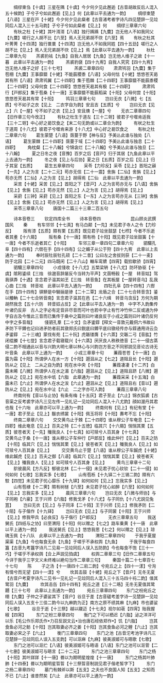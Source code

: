 <!-- { "loadSidebar": true } -->
　　绸缪束刍【十虞】三星在隅【十虞】今夕何夕见此邂逅【古音胡故反后人混入五十候韵】子兮子兮如此邂逅【见上】何【此章以平去通为一韵】
　　绸缪束楚【八语】三星在戸【十姥】今夕何夕见此粲者【古音渚考者字诗凡四见楚辞一见竝同后人混入三十五马韵】子兮子兮如此粲者【见上】何
　　绸缪三章章六句
　　有杕之杜【十姥】其叶湑湑【八语】独行踽踽【九麌】岂无他人不如我同父【九麌】嗟行之人胡不比【六至】焉人无兄弟胡不佽【六至】焉
　　有杕之杜其叶菁菁【十四清】独行睘睘【十四清】岂无他人不如我同姓【四十五劲】嗟行之人胡不比【见上】焉人无兄弟胡不佽【见上】焉【此章以平去通为一韵】
　　杕杜二章章九句
　　羔裘豹袪【九鱼】自我人居居【九鱼】岂无他人维子之故【十一暮　此章以平去通为一韵】
　　羔裘豹褎【四十九宥】自我人究究【四十九宥】岂无他人维子之好【三十七号】
　　羔裘二章章四句
　　肃肃鸨羽【九麌】集于苞栩【九麌】王事靡盬【十姥】不能蓺稷黍【八语】父母何怙【十姥】悠悠苍天曷其有所【八语】肃肃鸨翼【二十四职】集于苞棘【二十四职】王事靡盬不能蓺黍稷【二十四职】父母何食【二十四职】悠悠苍天曷其有极【二十四职】
　　肃肃鸨行【戸郎反】集于苞桑【十一唐】王事靡盬不能蓺稻粱【十阳】父母何尝【十阳】悠悠苍天曷其有常【十阳】
　　鸨羽三章章七句
　　岂曰无衣【八微】七【五质】兮不如子之衣【见上　二衣字自为韵】安且吉【五质】兮
　　岂曰无衣【见上】六【一屋】兮不如子之衣【见上】安且燠【一屋】兮
　　无衣二章章四句【旧作章三句今改正】
　　有杕之杜生于道左【三十二哿】彼君子兮噬肯适我【三十二哿】中心好之曷饮食之【末二句无韵或以二章合为韵】
　　有枤之杜生于道周【十八尤】彼君子兮噬肯来游【十八尤】中心好之曷饮食之
　　有杕之杜二章章六句
　　葛生蒙楚【八语】蔹蔓于野【神与反】予美亾此谁与独处【八语】
　　葛生蒙棘【二十四职】蔹蔓于域【二十四职】予美亾此谁与独息【二十四职】
　　角枕粲【二十八翰】兮锦衾烂【二十八翰】兮予美亾此谁与独旦【二十八翰】
　　夏之日冬之夜【音豫】百岁之后【音戸】归于其居【九鱼此章以平上去通为一韵】
　　冬之夜【见上与后协】夏之日【五质】百岁之后【见上】归于其室【五质】
　　葛生五章章四句
　　采苓【力珍反】采苓【见上】首阳之巓【一先】人之为言【二十二元】苟亦无信【二十一震】舍旃【二仙】舍旃【见上】苟亦无然【二仙】人之为言【见上】胡得焉【二仙　此章以平去通为一韵】
　　采苦【十姥】采苦【见上】首阳之下【音戸】人之为言苟亦无与【八语】舍旃【见上】舍旃【见上】苟亦无然【见上】人之为言【见上】胡得焉【见上】
　　采葑【三钟】采葑【见上】首阳之东【一东】人之为言苟亦无从【三钟】舍旃【见上】舍旃【见上】苟亦无然【见上】人之为言【见上】胡得焉【见上】
　　采苓三章章八句
　　唐国十二篇三十三章二百五句



　　诗本音卷三
　　钦定四库全书
　　诗本音卷四　　　　　　　昆山顾炎武撰国风
　　秦
　　有车邻邻【十七真】有马白颠【一先】未见君子寺人之令【力珍反】
　　阪有漆【五质】隰有栗【五质】既见君子竝坐鼓瑟【七栉】今者不乐逝者其耊【十六屑】
　　阪有桑【十一唐】隰有杨【十阳】既见君子竝坐鼓簧【十一唐】今者不乐逝者其亡【十阳】
　　车邻三章一章四句二章章六句
　　驷驖孔阜【四十四有】六辔在手【四十四有】公之媚子从公于狩【四十九宥　此章以上去通为一韵】
　　奉时辰牡辰牡孔硕【二十二昔】公曰左之舍拔则获【二十一麦】防于北园【二十二元】四马既闲【二十八山】輶车鸾镳【四宵】载猃歇骄【四宵】
　　驷驖三章章四句
　　小戎俴收【十八尤】五楘梁辀【十八尤】防环胁驱【十虞】隂靷鋈续【三烛　徐邈音辞屡反今当转为平声】文茵畅毂【一屋　转音姑】驾我骐馵【十遇】言念君子温其如玊【三烛　转音鱼】在其板屋【一屋转音乌】乱我心曲【三烛　转音袪　此章以平去入通为一韵】
　　四牡孔阜【四十四有】六辔在手【四十四有】骐駵是中騧骊是骖【二十二覃】龙盾之合【二十七合转音含】鋈以觼軜【二十七合转音南】言念君子温其在邑【二十六缉　转音乌含反】方何为期胡然我念【五十六防　转音奴占反】之【此章以平去入通为一韵　中字不入韵集传叶诸仍反非　古人之字必有定音非尽音而可叶也若中字止有竹冲竹仲二反或通为仲字自古及今惟此三音而已集传于桑中之篇则曰叶诸良反于小戎之篇则曰叶诸仍反何中字之多音哉】
　　俴驷孔羣【二十文】厹矛鋈錞【释文一音敦元戴侗六书故曰矛防下平鐏也记曰进矛防者前其镦郑氏曰鋭底曰鐏平底曰镦经传亦与錞通用诗云厹矛鋈錞　二十三魂】蒙伐有苑【二十阮】虎韔镂膺【十六蒸】交韔二弓【音肱】竹闭绲縢【十七登】言念君子载寝载兴【十六蒸】厌厌良人秩秩徳音【二十一侵古蒸侵二韵不相通此以音与兴韵大明七章以林心与兴韵岂方音之不同邪説见音论古诗无叶音条　此章以平上通为一韵】
　　小戎三章章十句
　　蒹葭苍苍【十一唐】白露为霜【十阳】所谓伊人在水一方【十阳】遡洄从之【七之】道阻且长【十阳】遡防从之【见上　二从之自为韵】宛在水中央【十阳】
　　蒹葭凄凄【十二齐】白露未晞【八微】所谓伊人在水之湄【六脂】遡洄从之【见上】道阻且跻【八微】遡防从之【见上】宛在水中坁【六脂　此章通为一韵】
　　蒹葭采采【十五海】白露未已【六止】所谓伊人在水之涘【六止】遡洄从之【见上】道阻且右【音以】遡防从之【见上】宛在水中沚【六止　二之字亦可入韵】
　　蒹葭三章章八句
　　终南何有【音以与止协】有条有梅【十五灰】君子至止【六止】锦衣狐裘【古音渠之反考裘字诗凡三见左传一见礼记一见竝同后人混入十八尤韵】顔如渥丹其君也哉【十六咍　此章亦可以平上通为一韵】
　　终南何有【见上】有纪有堂【十一唐】君子至止【见上】黻衣绣裳【十阳】佩玉将将【十阳】夀考不忘【十阳】
　　终南二章章六句
　　交交黄鸟止于棘【二十四职】谁从穆公子车奄息【二十四职】维此奄息【见上】百夫之特【二十五徳】临其穴【十六屑】惴惴其栗【五质】彼苍者天【一先】殱我良人【十七真】如可赎兮人百其身【十七真】
　　交交黄鸟止于桑【十一唐】谁从穆公子车仲行【戸郎反】维此仲行【见上】百夫之防【十阳】临其穴【见上】惴惴其栗【见上】彼苍者天【见上】殱我良人【见上】如可赎兮人百其身【见上】
　　交交黄鸟止于楚【八语】谁从穆公子车鍼虎【十姥】维此鍼虎【见上】百夫之御【八语】临其穴【见上】惴惴其栗【见上】彼苍者天【见上】殱我良人【见上】如可赎兮人百其身【见上】
　　黄鸟三章章十二句
　　鴥彼晨风【方凡反】郁彼北林【二十一侵】未见君子忧心钦钦【二十一侵】如何如何【七歌】忘我实多【七歌】
　　山有苞栎【十九铎二十三锡二韵】隰有六駮【四觉】未见君子忧心靡乐【十九铎】如何如何【见上】忘我实多【见上】
　　山有苞棣【十二霁】隰有树檖【六至】未见君子忧心如醉【六至】如何如何【见上】忘我实多【见上】
　　晨风三章章六句
　　岂曰无衣【八微与师协】与子同袍【六豪】王于兴师【六脂】修我戈矛【十八尤】与子同仇【十八尤説见兔罝】
　　岂曰无衣【见上】与子同泽【二十陌】王于兴师【见上】修我矛防【二十陌】与子偕作【十九铎】
　　岂曰无衣【见上】与子同裳【十阳】王于兴师【见上】修我甲兵【必良反】与子偕行【户郎反】
　　无衣三章章五句
　　我送舅氏【四纸与之协】曰至渭阳【十阳】何以赠之【七之】路车乗黄【十一唐　此章以平上通为一韵】
　　我送舅氏【见上】悠悠我思【七之】何以赠之【见上】琼瑰玉佩【十八队　此章以平上去通为一韵】
　　渭阳二章章四句
　　于我乎夏屋渠渠【九鱼】今也每食无余【九鱼】于嗟乎不承权舆【九鱼】
　　于我乎每食四簋【古音九考簋字诗凡二见易一见竝同后人误入五防韵】今也每食不饱【三十一巧】于嗟乎不承权舆【合上声説见驺虞】
　　权舆二章章三句【旧作二章章五句今详于我乎三字文义未终难以絶句当作二章章三句】
　　秦国十篇二十七章百七十七句
　　陈
　　子之汤【十一唐四十二宕二韵】兮宛丘之上【四十一漾】兮洵有情兮而无望【四十一漾】兮
　　坎其击鼓【十姥】宛丘之下【音户】无冬无夏【古音户考夏字诗凡二见书一见礼记一见竝同后人混入三十五马四十祃二韵】值其鹭羽【九麌】
　　坎其击缶【四十四有】宛丘之道【三十二晧】无冬无夏值其鹭翿【三十七号　此章以上去通为一韵】
　　宛丘三章章四句
　　东门之枌宛丘之栩【九麌】子仲之子婆娑其下【音户】谷旦于差【古音磋考差字诗一见楚辞一见竝同后人误入五支十三佳二韵今以九麻韵为正】南方之原不绩其麻【九麻】市也婆娑【七歌】
　　谷旦于逝【十三祭】越以鬷迈【十七夬】视尔如荍【四宵】贻我握椒【四宵】
　　东门之枌三章章四句
　　衡门之下可以栖迟【六脂】泌之洋洋可以乐【毛公作乐郑氏作力召反説文云治也唐石经依郑作】饥【六脂】
　　岂其食鱼必河之鲂【十阳】岂其取妻必齐之姜【十阳】岂其食鱼必河之鲤【六止】岂其取妻必宋之子【六止】
　　衡门三章章四句
　　东门之池【古音沱考池字诗凡三见楚辞一见竝同后人误入五支韵】可以沤麻【九麻】彼美淑姬可与晤歌【七歌】
　　东门之池可以沤纻【八语】彼美淑姬可与晤语【八语】东门之池可以沤菅【二十七删】彼美淑姬可与晤言【二十二元】
　　东门之池三章章四句
　　东门之杨【十阳】其叶牂牂【十一唐】昬以为期明星煌煌【十一唐】
　　东门之杨其叶肺肺【十四泰】昬以为期明星晢晢【十三祭晢音制説见君子偕老皙字下】
　　东门之杨二章章四句
　　墓门有棘斧以斯【五支】之夫也不良国人知【五支】之知而不已【六止】谁昔然矣【六止　此章亦可以平上通为一韵】
